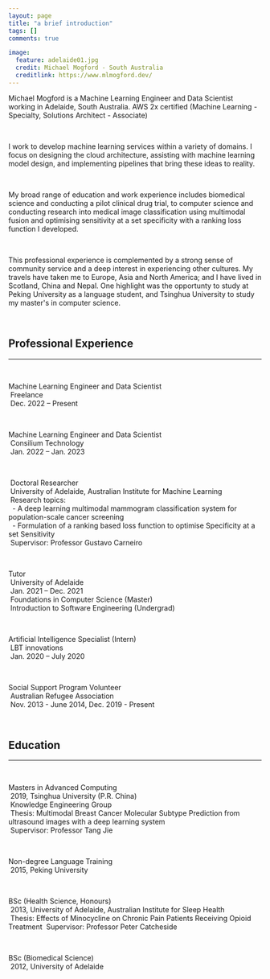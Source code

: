 ```yaml
---
layout: page
title: "a brief introduction"
tags: []
comments: true

image:
  feature: adelaide01.jpg
  credit: Michael Mogford - South Australia
  creditlink: https://www.mlmogford.dev/
---  
```


Michael Mogford is a Machine Learning Engineer and Data Scientist working in Adelaide, South Australia.  AWS 2x certified (Machine Learning - Specialty, Solutions Architect - Associate)

&nbsp;  

I work to develop machine learning services within a variety of domains. I focus on designing the cloud architecture, assisting with machine learning model design, and implementing pipelines that bring these ideas to reality.  

&nbsp;  

My broad range of education and work experience includes biomedical science and conducting a pilot clinical drug trial, to computer science and conducting research into medical image classification using multimodal fusion and optimising sensitivity at a set specificity with a ranking loss function I developed.  

&nbsp;  

This professional experience is complemented by a strong sense of community service and a deep interest in experiencing other cultures. My travels have taken me to Europe, Asia and North America; and I have lived in Scotland, China and Nepal. One highlight was the opportunty to study at Peking University as a language student, and Tsinghua University to study my master's in computer science.  

&nbsp;  

## Professional Experience
---  

&nbsp;  

Machine Learning Engineer and Data Scientist  
&nbsp;Freelance  
&nbsp;Dec. 2022 – Present  

&nbsp;  

Machine Learning Engineer and Data Scientist  
&nbsp;Consilium Technology  
&nbsp;Jan. 2022 – Jan. 2023  

&nbsp;  

&nbsp;Doctoral Researcher   
&nbsp;University of Adelaide, Australian Institute for Machine Learning  
&nbsp;Research topics:  
&nbsp; - A deep learning multimodal mammogram classification system for population-scale cancer screening  
&nbsp; - Formulation of a ranking based loss function to optimise Specificity at a set Sensitivity  
&nbsp;Supervisor: Professor Gustavo Carneiro  

&nbsp;  

Tutor  
&nbsp;University of Adelaide  
&nbsp;Jan. 2021 – Dec. 2021  
&nbsp;Foundations in Computer Science (Master)  
&nbsp;Introduction to Software Engineering (Undergrad)  

&nbsp;  

Artificial Intelligence Specialist (Intern)  
&nbsp;LBT innovations  
&nbsp;Jan. 2020 – July 2020  

&nbsp;  

Social Support Program Volunteer  
&nbsp;Australian Refugee Association    
&nbsp;Nov. 2013 - June 2014, Dec. 2019 - Present  

&nbsp;  


## Education  

---

&nbsp;  

Masters in Advanced Computing  
&nbsp;2019, Tsinghua University (P.R. China)  
&nbsp;Knowledge Engineering Group  
&nbsp;Thesis: Multimodal Breast Cancer Molecular Subtype Prediction from ultrasound images with a deep learning system  
&nbsp;Supervisor: Professor Tang Jie  

&nbsp;  

Non-degree Language Training  
&nbsp;2015, Peking University  

&nbsp;  

BSc (Health Science, Honours)  
&nbsp;2013, University of Adelaide, Australian Institute for Sleep Health  
&nbsp;Thesis: Effects of Minocycline on Chronic Pain Patients Receiving Opioid Treatment 
&nbsp;Supervisor: Professor Peter Catcheside  

&nbsp;  

BSc (Biomedical Science)  
&nbsp;2012, University of Adelaide  
